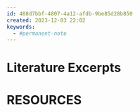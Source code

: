 ```yaml
---
id: 488d7bbf-4807-4a12-afdb-9be85d28b850
created: 2023-12-03 22:02
keywords: 
  - #permanent-note
---
```



Literature Excerpts
======================================================================






RESOURCES
======================================================================
